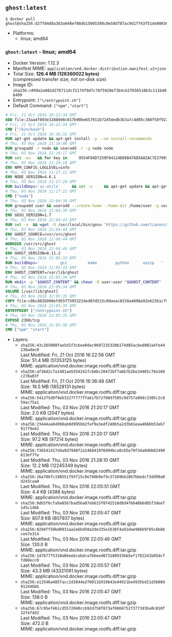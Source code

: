 ## `ghost:latest`

```console
$ docker pull ghost@sha256:d27f84d8a363a648ef88db15095308c0e58d787ac9d1ff43f51de80036f786bd
```

-	Platforms:
	-	linux; amd64

### `ghost:latest` - linux; amd64

-	Docker Version: 1.12.3
-	Manifest MIME: `application/vnd.docker.distribution.manifest.v2+json`
-	Total Size: **126.4 MB (126360022 bytes)**  
	(compressed transfer size, not on-disk size)
-	Image ID: `sha256:c099a2a082d276711dcf2174f9dfc78f5920ef3b4cb2f656510b3c111bd06499`
-	Entrypoint: `["\/entrypoint.sh"]`
-	Default Command: `["npm","start"]`

```dockerfile
# Fri, 21 Oct 2016 16:22:34 GMT
ADD file:23aa4f893e3288698c017b90be657911b72d54edb3b3a7c4d05c308f50f9228f in / 
# Fri, 21 Oct 2016 16:22:34 GMT
CMD ["/bin/bash"]
# Fri, 21 Oct 2016 16:36:32 GMT
RUN apt-get update && apt-get install -y --no-install-recommends 		ca-certificates 		curl 		wget 	&& rm -rf /var/lib/apt/lists/*
# Thu, 03 Nov 2016 21:16:06 GMT
RUN groupadd -r node && useradd -r -g node node
# Thu, 03 Nov 2016 21:16:17 GMT
RUN set -ex   && for key in     9554F04D7259F04124DE6B476D5A82AC7E37093B     94AE36675C464D64BAFA68DD7434390BDBE9B9C5     0034A06D9D9B0064CE8ADF6BF1747F4AD2306D93     FD3A5288F042B6850C66B31F09FE44734EB7990E     71DCFD284A79C3B38668286BC97EC7A07EDE3FC1     DD8F2338BAE7501E3DD5AC78C273792F7D83545D     B9AE9905FFD7803F25714661B63B535A4C206CA9     C4F0DFFF4E8C1A8236409D08E73BC641CC11F4C8   ; do     gpg --keyserver ha.pool.sks-keyservers.net --recv-keys "$key";   done
# Thu, 03 Nov 2016 21:16:18 GMT
ENV NPM_CONFIG_LOGLEVEL=info
# Thu, 03 Nov 2016 21:17:12 GMT
ENV NODE_VERSION=4.6.1
# Thu, 03 Nov 2016 21:17:20 GMT
RUN buildDeps='xz-utils'     && set -x     && apt-get update && apt-get install -y $buildDeps --no-install-recommends     && rm -rf /var/lib/apt/lists/*     && curl -SLO "https://nodejs.org/dist/v$NODE_VERSION/node-v$NODE_VERSION-linux-x64.tar.xz"     && curl -SLO "https://nodejs.org/dist/v$NODE_VERSION/SHASUMS256.txt.asc"     && gpg --batch --decrypt --output SHASUMS256.txt SHASUMS256.txt.asc     && grep " node-v$NODE_VERSION-linux-x64.tar.xz\$" SHASUMS256.txt | sha256sum -c -     && tar -xJf "node-v$NODE_VERSION-linux-x64.tar.xz" -C /usr/local --strip-components=1     && rm "node-v$NODE_VERSION-linux-x64.tar.xz" SHASUMS256.txt.asc SHASUMS256.txt     && apt-get purge -y --auto-remove $buildDeps     && ln -s /usr/local/bin/node /usr/local/bin/nodejs
# Thu, 03 Nov 2016 21:17:21 GMT
CMD ["node"]
# Thu, 03 Nov 2016 22:04:38 GMT
RUN groupadd user && useradd --create-home --home-dir /home/user -g user user
# Thu, 03 Nov 2016 22:04:39 GMT
ENV GOSU_VERSION=1.7
# Thu, 03 Nov 2016 22:04:43 GMT
RUN set -x 	&& wget -O /usr/local/bin/gosu "https://github.com/tianon/gosu/releases/download/$GOSU_VERSION/gosu-$(dpkg --print-architecture)" 	&& wget -O /usr/local/bin/gosu.asc "https://github.com/tianon/gosu/releases/download/$GOSU_VERSION/gosu-$(dpkg --print-architecture).asc" 	&& export GNUPGHOME="$(mktemp -d)" 	&& gpg --keyserver ha.pool.sks-keyservers.net --recv-keys B42F6819007F00F88E364FD4036A9C25BF357DD4 	&& gpg --batch --verify /usr/local/bin/gosu.asc /usr/local/bin/gosu 	&& rm -r "$GNUPGHOME" /usr/local/bin/gosu.asc 	&& chmod +x /usr/local/bin/gosu 	&& gosu nobody true
# Thu, 03 Nov 2016 22:04:44 GMT
ENV GHOST_SOURCE=/usr/src/ghost
# Thu, 03 Nov 2016 22:04:44 GMT
WORKDIR /usr/src/ghost
# Thu, 03 Nov 2016 22:04:44 GMT
ENV GHOST_VERSION=0.11.2
# Thu, 03 Nov 2016 22:05:33 GMT
RUN buildDeps=' 		gcc 		make 		python 		unzip 	' 	&& set -x 	&& apt-get update && apt-get install -y $buildDeps --no-install-recommends && rm -rf /var/lib/apt/lists/* 	&& wget -O ghost.zip "https://ghost.org/archives/ghost-${GHOST_VERSION}.zip" 	&& unzip ghost.zip 	&& npm install --production 	&& apt-get purge -y --auto-remove -o APT::AutoRemove::RecommendsImportant=false -o APT::AutoRemove::SuggestsImportant=false $buildDeps 	&& rm ghost.zip 	&& npm cache clean 	&& rm -rf /tmp/npm*
# Thu, 03 Nov 2016 22:05:33 GMT
ENV GHOST_CONTENT=/var/lib/ghost
# Thu, 03 Nov 2016 22:05:34 GMT
RUN mkdir -p "$GHOST_CONTENT" && chown -R user:user "$GHOST_CONTENT"
# Thu, 03 Nov 2016 22:05:34 GMT
VOLUME [/var/lib/ghost]
# Thu, 03 Nov 2016 22:05:35 GMT
COPY file:c0bc882b990efd55f75953224ed07d533c09aeac8158a4698a92e623b1c79ce9 in /entrypoint.sh 
# Thu, 03 Nov 2016 22:05:35 GMT
ENTRYPOINT ["/entrypoint.sh"]
# Thu, 03 Nov 2016 22:05:35 GMT
EXPOSE 2368/tcp
# Thu, 03 Nov 2016 22:05:36 GMT
CMD ["npm" "start"]
```

-	Layers:
	-	`sha256:43c265008fae5d1f3cbee0dac9697235320b174d85acbed002a4fe44236adec0`  
		Last Modified: Fri, 21 Oct 2016 16:22:58 GMT  
		Size: 51.4 MB (51353125 bytes)  
		MIME: application/vnd.docker.image.rootfs.diff.tar.gzip
	-	`sha256:af36d2c7a1481ae5554241fcb6bc20472bf7a6b7b2be24465c76e168c278a03f`  
		Last Modified: Fri, 21 Oct 2016 16:36:48 GMT  
		Size: 18.5 MB (18528131 bytes)  
		MIME: application/vnd.docker.image.rootfs.diff.tar.gzip
	-	`sha256:5412f5d9f9eb3227f777ffa61fb72f00d7505c9d757a89dc3305c2c059ac75a1`  
		Last Modified: Thu, 03 Nov 2016 21:20:17 GMT  
		Size: 2.0 KB (2047 bytes)  
		MIME: application/vnd.docker.image.rootfs.diff.tar.gzip
	-	`sha256:23444aa04998ab9d995bb2faf9a3edf240b5a2d3b81eaa4686b53eb791779e42`  
		Last Modified: Thu, 03 Nov 2016 21:20:17 GMT  
		Size: 97.2 KB (97214 bytes)  
		MIME: application/vnd.docker.image.rootfs.diff.tar.gzip
	-	`sha256:f36541417d4a9d7948f2a146841976994bca0c65e79f34a0d6b02490613ef7fe`  
		Last Modified: Thu, 03 Nov 2016 21:28:10 GMT  
		Size: 12.2 MB (12245349 bytes)  
		MIME: application/vnd.docker.image.rootfs.diff.tar.gzip
	-	`sha256:16a786fc198551f93f15c9e780b9ef9c37169bb28b7bbedcf3dd99a0d243caa0`  
		Last Modified: Thu, 03 Nov 2016 22:05:51 GMT  
		Size: 4.4 KB (4388 bytes)  
		MIME: application/vnd.docker.image.rootfs.diff.tar.gzip
	-	`sha256:9db5f6cfa9a8567bad56a87eb615f8f42510d8d4f6648b6d85f3deef1d5c14bb`  
		Last Modified: Thu, 03 Nov 2016 22:05:47 GMT  
		Size: 807.9 KB (807937 bytes)  
		MIME: application/vnd.docker.image.rootfs.diff.tar.gzip
	-	`sha256:0294ff59bd0931aa2e6bd50a2de335e1638f4a91dae986b9f85c6b8bcee7e314`  
		Last Modified: Thu, 03 Nov 2016 22:05:46 GMT  
		Size: 130.0 B  
		MIME: application/vnd.docker.image.rootfs.diff.tar.gzip
	-	`sha256:147677f5310e6beebcabdca7bbeed873108933bb5ef1702241b85dcffd60ecc0`  
		Last Modified: Thu, 03 Nov 2016 22:05:57 GMT  
		Size: 43.3 MB (43321091 bytes)  
		MIME: application/vnd.docker.image.rootfs.diff.tar.gzip
	-	`sha256:e12546a485facc2d3844e2f0011b919b43e44921be4935bd11d3b00d91244bbb`  
		Last Modified: Thu, 03 Nov 2016 22:05:47 GMT  
		Size: 138.0 B  
		MIME: application/vnd.docker.image.rootfs.diff.tar.gzip
	-	`sha256:67c95ef461cd5572040ccb92d750f873af0868752f3773d3ba0c810f32f47dd3`  
		Last Modified: Thu, 03 Nov 2016 22:05:47 GMT  
		Size: 472.0 B  
		MIME: application/vnd.docker.image.rootfs.diff.tar.gzip
